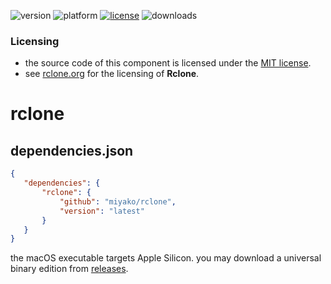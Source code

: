 ![version](https://img.shields.io/badge/version-20%2B-E23089)
![platform](https://img.shields.io/static/v1?label=platform&message=mac-intel%20|%20mac-arm%20|%20win-64&color=blue)
[![license](https://img.shields.io/github/license/miyako/rclone)](LICENSE)
![downloads](https://img.shields.io/github/downloads/miyako/rclone/total)

### Licensing

* the source code of this component is licensed under the [MIT license](https://github.com/miyako/rclone/blob/master/LICENSE).
* see [rclone.org](https://rclone.org/licence/) for the licensing of **Rclone**.

# rclone

## dependencies.json

 ```json
{
	"dependencies": {
		"rclone": {
			"github": "miyako/rclone",
			"version": "latest"
		}
	}
}
```

the macOS executable targets Apple Silicon. you may download a universal binary edition from [releases](https://github.com/miyako/rclone/releases/tag/bin-1.0.0).

